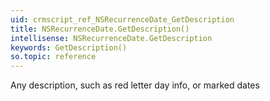 ```yaml
---
uid: crmscript_ref_NSRecurrenceDate_GetDescription
title: NSRecurrenceDate.GetDescription()
intellisense: NSRecurrenceDate.GetDescription
keywords: GetDescription()
so.topic: reference
---
```



Any description, such as red letter day info, or marked dates


